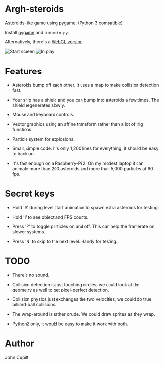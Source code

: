 # Argh-steroids

Asteroids-like game using pygame. 
(Python 3 compatible)

Install [pygame](http://pygame.org) and run `main.py`.

Alternatively, there's a [WebGL 
version](http://jcupitt.github.io/argh-steroids-webgl).

![Start screen](/screenshots/start_screen.png)
![In play](/screenshots/play.png)

# Features

* Asteroids bump off each other. It uses a map to make collision detection
  fast.

* Your ship has a shield and you can bump into asteroids a few times. The
  shield regenerates slowly.

* Mouse and keyboard controls.

* Vector graphics using an affine transform rather than a lot of trig
  functions. 

* Particle system for explosions.

* Small, simple code. It's only 1,200 lines for everything, it should be easy 
  to hack on.

* It's fast enough on a Raspberry-Pi 2. On my modest laptop it can animate 
  more than 200 asteroids and more than 5,000 particles at 60 fps.

# Secret keys

* Hold 'S' during level start animation to spawn extra asteroids for testing.

* Hold 'I' to see object and FPS counts.

* Press 'P' to toggle particles on and off. This can help the framerate
  on slower systems.

* Press 'N' to skip to the next level. Handy for testing. 

# TODO

* There's no sound. 

* Collision detection is just touching circles, we could look at the geometry
  as well to get pixel-perfect detection.

* Collision physics just exchanges the two velocities, we could do true
  billiard-ball collisions.

* The wrap-around is rather crude. We could draw sprites as they wrap.

* Python2 only, it would be easy to make it work with both.
 
# Author

John Cupitt
